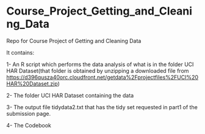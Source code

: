 Course_Project_Getting_and_Cleaning_Data
========================================

Repo for Course Project of Getting and Cleaning Data

It contains:

1- An R script which performs the data analysis of what is in the folder UCI HAR 
Dataset(that folder is obtained by unzipping a downloaded file from 
https://d396qusza40orc.cloudfront.net/getdata%2Fprojectfiles%2FUCI%20HAR%20Dataset.zip)

2- The folder UCI HAR Dataset containing the data

3- The output file tidydata2.txt that has the tidy set requested in part1 of
the submission page.

4- The Codebook